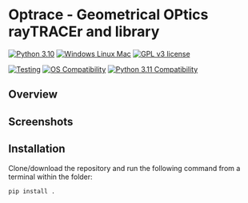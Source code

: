 # Optrace  -   Geometrical OPtics rayTRACEr and library

[![Python 3.10](https://img.shields.io/badge/Python-3.10-blue)](https://www.python.org/downloads/release/python-3100/)
[![Windows Linux Mac](https://shields.io/badge/Platform-Windows%20%7C%20macOS%20%7C%20Linux-blue)]()
[![GPL v3 license](https://img.shields.io/badge/License-GPLv3-blue)](https://opensource.org/licenses/GPL-3.0)

[![Testing](https://github.com/drocheam/optrace/actions/workflows/tox_test.yml/badge.svg)](https://github.com/drocheam/optrace/actions/workflows/tox_test.yml)
[![OS Compatibility](https://github.com/drocheam/optrace/actions/workflows/os_comp.yml/badge.svg)](https://github.com/drocheam/optrace/actions/workflows/os_comp.yml)
[![Python 3.11 Compatibility](https://github.com/drocheam/optrace/actions/workflows/pyver_comp.yml/badge.svg)](https://github.com/drocheam/optrace/actions/workflows/pyver_comp.yml)




## Overview

## Screenshots

## Installation

Clone/download the repository and run the following command from a terminal within the folder:

``pip install .``

